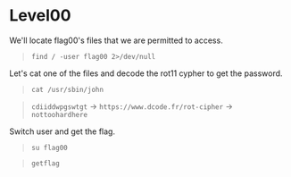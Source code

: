 # Level00

We'll locate flag00's files that we are permitted to access.
>`find / -user flag00 2>/dev/null`

Let's cat one of the files and decode the rot11 cypher to get the password.
>`cat /usr/sbin/john`

>`cdiiddwpgswtgt` -> `https://www.dcode.fr/rot-cipher` -> `nottoohardhere`

Switch user and get the flag.
>`su flag00`

>`getflag`
